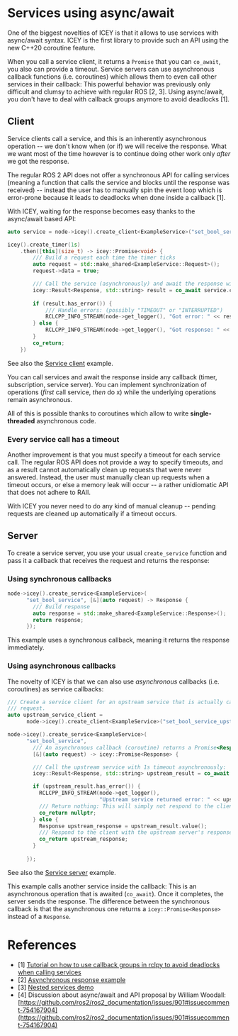 # Services using async/await

One of the biggest novelties of ICEY is that it allows to use services with async/await syntax.
ICEY is the first library to provide such an API using the new C++20 coroutine feature.

When you call a service client, it returns a `Promise` that you can `co_await`, you also can provide a timeout. 
Service servers can use asynchronous callback functions (i.e. coroutines) which allows them to even call other services in their callback: This powerful behavior was previously only difficult and clumsy to achieve with regular ROS [2, 3].
Using async/await, you don't have to deal with callback groups anymore to avoid deadlocks [1].

## Client 

Service clients call a service, and this is an inherently asynchronous operation -- we don't know when (or if) we will receive the response. 
What we want most of the time however is to continue doing other work only *after* we got the response. 

The regular ROS 2 API does not offer a synchronous API for calling services (meaning a function that calls the service and blocks until the response was received) -- instead the user has to manually spin the event loop which is error-prone because it leads to deadlocks when done inside a callback [1].  

With ICEY, waiting for the response becomes easy thanks to the async/await based API: 

```cpp
auto service = node->icey().create_client<ExampleService>("set_bool_service");

icey().create_timer(1s)
    .then([this](size_t) -> icey::Promise<void> {
        /// Build a request each time the timer ticks
        auto request = std::make_shared<ExampleService::Request>();
        request->data = true;

        /// Call the service (asynchronously) and await the response with 1 second timeout:
        icey::Result<Response, std::string> result = co_await service.call(request, 1s);
        
        if (result.has_error()) {
            /// Handle errors: (possibly "TIMEOUT" or "INTERRUPTED")
            RCLCPP_INFO_STREAM(node->get_logger(), "Got error: " << result.error());
        } else {
            RCLCPP_INFO_STREAM(node->get_logger(), "Got response: " << result.value()->success);
        }
        co_return;
    })
```
See also the [Service client](../../../icey_examples/src/service_client_async_await.cpp) example.

You can call services and await the response inside any callback (timer, subscription, service server). You can implement synchronization of operations (*first* call service, *then* do x) while the underlying operations remain asynchronous. 

All of this is possible thanks to coroutines which allow to write __single-threaded__ asynchronous code. 

### Every service call has a timeout 

Another improvement is that you must specify a timeout for each service call. The regular ROS API does not provide a way to specify timeouts, and as a result cannot automatically clean up requests that were never answered. Instead, the user must manually clean up requests when a timeout occurs, or else a memory leak will occur -- a rather unidiomatic API that does not adhere to RAII.

With ICEY you never need to do any kind of manual cleanup -- pending requests are cleaned up automatically if a timeout occurs.

## Server 

To create a service server, you use your usual `create_service` function and pass it a callback that receives the request and returns the response: 

### Using synchronous callbacks
```cpp
node->icey().create_service<ExampleService>(
      "set_bool_service", [&](auto request) -> Response {
        /// Build response 
        auto response = std::make_shared<ExampleService::Response>();
        return response;
      });
```

This example uses a synchronous callback, meaning it returns the response immediately.

### Using asynchronous callbacks

The novelty of ICEY is that we can also use *asynchronous* callbacks (i.e. coroutines) as service callbacks:

```cpp
/// Create a service client for an upstream service that is actually capable of answering the
/// request.
auto upstream_service_client =
      node->icey().create_client<ExampleService>("set_bool_service_upstream");

node->icey().create_service<ExampleService>(
      "set_bool_service", 
        /// An asynchronous callback (coroutine) returns a Promise<Response>:
        [&](auto request) -> icey::Promise<Response> {

        /// Call the upstream service with 1s timeout asynchronously:
        icey::Result<Response, std::string> upstream_result = co_await upstream_service_client.call(request, 1s);

        if (upstream_result.has_error()) {
          RCLCPP_INFO_STREAM(node->get_logger(),
                             "Upstream service returned error: " << upstream_result.error());
          /// Return nothing: This will simply not respond to the client, leading to a timeout
          co_return nullptr;
        } else {
          Response upstream_response = upstream_result.value();
          /// Respond to the client with the upstream server's response:
          co_return upstream_response;
        }
        
      });
```
See also the [Service server](../../../icey_examples/src/service_server_async_await.cpp) example.

This example calls another service inside the callback: This is an asynchronous operation that is awaited (`co_await`). Once it completes, the server sends the response. 
The difference between the synchronous callback is that the asynchronous one returns a `icey::Promise<Response>` instead of a `Response`. 



# References 

- [1] [Tutorial on how to use callback groups in rclpy to avoid deadlocks when calling services](https://discourse.ros.org/t/how-to-use-callback-groups-in-ros2/25255)
- [2] [Asynchronous response example](https://github.com/tgroechel/lifecycle_prac/blob/main/src/async_srv.cpp#L10-L69C1)
- [3] [Nested services demo](https://github.com/ijnek/nested_services_rclcpp_demo)
- [4] Discussion about async/await and API proposal by William Woodall: [https://github.com/ros2/ros2_documentation/issues/901#issuecomment-754167904](https://github.com/ros2/ros2_documentation/issues/901#issuecomment-754167904)